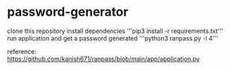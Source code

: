 # password-generator

clone this repository
install dependencies
'''pip3 install -r requirements.txt'''
run application and get a password generated
'''python3 ranpass.py -l 4'''

reference: https://github.com/kanish671/ranpass/blob/main/app/application.py
